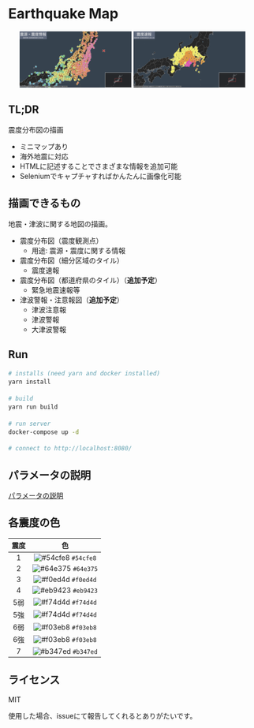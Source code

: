 # Earthquake Map

<p style="text-align: center">
  <img src="assets/title.png" width="45%">
  <img src="assets/震度速報.png" width="45%">
</p>

## TL;DR

震度分布図の描画

- ミニマップあり
- 海外地震に対応
- HTMLに記述することでさまざまな情報を追加可能
- Seleniumでキャプチャすればかんたんに画像化可能

## 描画できるもの

地震・津波に関する地図の描画。

- 震度分布図（震度観測点）
  - 用途: 震源・震度に関する情報
- 震度分布図（細分区域のタイル）
  - 震度速報
- 震度分布図（都道府県のタイル）（**追加予定**）
  - 緊急地震速報等
- 津波警報・注意報図（**追加予定**）
  - 津波注意報
  - 津波警報
  - 大津波警報

## Run

```bash
# installs (need yarn and docker installed)
yarn install

# build
yarn run build

# run server
docker-compose up -d

# connect to http://localhost:8080/
```

## パラメータの説明

[パラメータの説明](./assets/parameters.md)

## 各震度の色

| 震度  |                                    色                                     |
| :---: | :-----------------------------------------------------------------------: |
|   1   | ![#54cfe8](https://via.placeholder.com/15/54cfe8/000000?text=+) `#54cfe8` |
|   2   | ![#64e375](https://via.placeholder.com/15/64e375/000000?text=+) `#64e375` |
|   3   | ![#f0ed4d](https://via.placeholder.com/15/f0ed4d/000000?text=+) `#f0ed4d` |
|   4   | ![#eb9423](https://via.placeholder.com/15/eb9423/000000?text=+) `#eb9423` |
|  5弱  | ![#f74d4d](https://via.placeholder.com/15/f74d4d/000000?text=+) `#f74d4d` |
|  5強  | ![#f74d4d](https://via.placeholder.com/15/f74d4d/000000?text=+) `#f74d4d` |
|  6弱  | ![#f03eb8](https://via.placeholder.com/15/f03eb8/000000?text=+) `#f03eb8` |
|  6強  | ![#f03eb8](https://via.placeholder.com/15/f03eb8/000000?text=+) `#f03eb8` |
|   7   | ![#b347ed](https://via.placeholder.com/15/b347ed/000000?text=+) `#b347ed` |

## ライセンス

MIT

使用した場合、issueにて報告してくれるとありがたいです。
